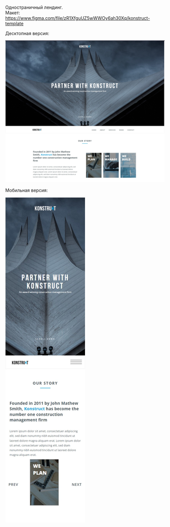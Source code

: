 Одностраничный лендинг.  
Макет:  
https://www.figma.com/file/zR1XfguUZ5wWWOy6ah30Xq/konstruct-template

Десктопная версия:

![Упс, что-то пошло не так](/public/img/lending.jpg)

Мобильная версия:

![Упс, что-то пошло не так](/public/img/konstructM.jpg)
